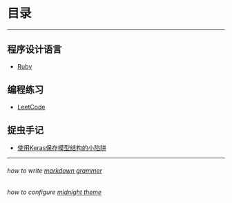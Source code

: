 # 目录

*** *** ***

## 程序设计语言

+ [Ruby](./Language/Ruby/index)


## 编程练习

+ [LeetCode](./ProgramProblem/LeetCode/index)

## 捉虫手记

+ [使用Keras保存模型结构的小陷阱](./DebugNotes/KerasSaveModel)


*** *** ***
###### how to write [markdown grammer](https://guides.github.com/features/mastering-markdown/)
###### how to configure [midnight theme](https://github.com/pages-themes/midnight/)
